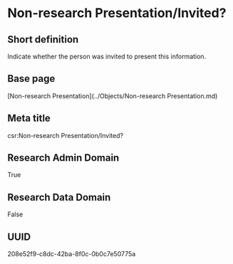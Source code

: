 # Non-research Presentation/Invited?
## Short definition
Indicate whether the person was invited to present this information.
## Base page
[Non-research Presentation](../Objects/Non-research Presentation.md)
## Meta title
csr:Non-research Presentation/Invited?
## Research Admin Domain
True
## Research Data Domain
False
## UUID
208e52f9-c8dc-42ba-8f0c-0b0c7e50775a
